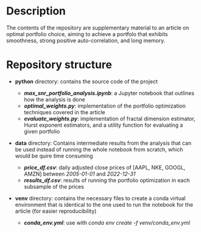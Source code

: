 Description
===========
The contents of the repository are supplementary material to an article on optimal portfolio choice, aiming to achieve a portfolo that exhibits smoothness, strong positive auto-correlation, and long memory.


Repository structure
====================

- **python** directory: contains the source code of the project
    - ***max_snr_portfolio_analysis.ipynb***: a Jupyter notebook that outlines how the analysis is done
    - ***optimal_weights.py***: implementation of the portfolio optimization techniques covered in the article
    - ***evaluate_weights.py***: implementation of fractal dimension estimator, Hurst exponent estimators, and a utility function for evaluating a given portfolio

- **data** directory: Contains intermediate results from the analysis that can be used instead of running the whole notebook from scratch, which would be quire time consuming
    - ***price_df.csv***: daily adjusted close prices of [AAPL, NKE, GOOGL, AMZN] between *2005-01-01* and *2022-12-31*
    - ***results_df.csv***: results of running the portfolio optimization in each subsample of the prices

- **venv** directory: contains the necessary files to create a conda virtual environment that is identical to the one used to run the notebook for the article (for easier reproducibility)
    - ***conda_env.yml***: use with *conda env create -f venv/conda_env.yml*